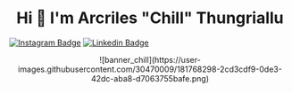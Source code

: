 <h1  align="center">Hi
👋 I'm Arcriles "Chill" Thungriallu</h1>

[![Instagram Badge](https://img.shields.io/badge/-Instagram-e4405f?style=flat-square&logo=Instagram&logoColor=white)](https://instagram.com/chill_arcriles/) [![Linkedin Badge](https://img.shields.io/badge/-LinkedIn-0e76a8?style=flat-square&logo=Linkedin&logoColor=white)](https://linkedin.com/in/arcriles/) 

<div align="center">
![banner_chill](https://user-images.githubusercontent.com/30470009/181768298-2cd3cdf9-0de3-42dc-aba8-d7063755bafe.png)
</div>



<!--
**arcriles/arcriles** is a ✨ _special_ ✨ repository because its `README.md` (this file) appears on your GitHub profile.

Here are some ideas to get you started:

- 🔭 I’m currently working on ...
- 🌱 I’m currently learning ...
- 👯 I’m looking to collaborate on ...
-  🤔 I’m looking for help...
- 💬 Ask me about ...
- 📫 How to reach me: ...
- 😄 Pronouns: ...
- ⚡ Fun fact: ...
-->
